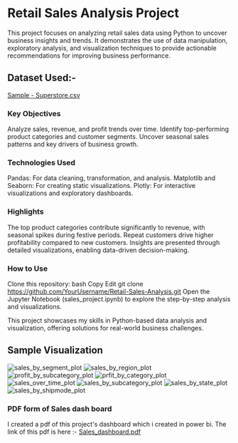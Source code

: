 
# Retail Sales Analysis Project

This project focuses on analyzing retail sales data using Python to uncover business insights and trends. It demonstrates the use of data manipulation, exploratory analysis, and visualization techniques to provide actionable recommendations for improving business performance.

## Dataset Used:-
[Sample - Superstore.csv](https://github.com/user-attachments/files/18677299/Sample.-.Superstore.csv)

### Key Objectives
Analyze sales, revenue, and profit trends over time.
Identify top-performing product categories and customer segments.
Uncover seasonal sales patterns and key drivers of business growth.

### Technologies Used
Pandas: For data cleaning, transformation, and analysis.
Matplotlib and Seaborn: For creating static visualizations.
Plotly: For interactive visualizations and exploratory dashboards.

### Highlights
The top product categories contribute significantly to revenue, with seasonal spikes during festive periods.
Repeat customers drive higher profitability compared to new customers.
Insights are presented through detailed visualizations, enabling data-driven decision-making.

### How to Use
Clone this repository:
bash
Copy
Edit
git clone https://github.com/YourUsername/Retail-Sales-Analysis.git
Open the Jupyter Notebook (sales_project.ipynb) to explore the step-by-step analysis and visualizations.


This project showcases my skills in Python-based data analysis and visualization, offering solutions for real-world business challenges.

## Sample Visualization


![sales_by_segment_plot](https://github.com/user-attachments/assets/4c5bad2b-d7e3-4888-861c-2a9d031ccce5)
![sales_by_region_plot](https://github.com/user-attachments/assets/078f4528-8046-46b8-9124-34f99508d5cc)
![profit_by_subcategory_plot](https://github.com/user-attachments/assets/af316a19-900d-42a5-9083-1131b70245a6)
![prfit_by_category_plot](https://github.com/user-attachments/assets/f89c204f-802a-4cf7-8254-c6d010e92b91)
![sales_over_time_plot](https://github.com/user-attachments/assets/c7868fcc-cbaf-42c8-8f0e-25e799c26113)
![sales_by_subcategory_plot](https://github.com/user-attachments/assets/2104a9e9-d35d-4c10-859c-44fb69cacc7c)
![sales_by_state_plot](https://github.com/user-attachments/assets/2625c4f6-5e79-4f6a-819d-9ee1b620a5d2)
![sales_by_shipmode_plot](https://github.com/user-attachments/assets/ce68d901-2339-4201-b925-511df384c231)

### PDF form of Sales dash board 

I created a pdf of this project's dashboard which i created in power bi.
The link of this pdf is here :- [Sales_dashboard.pdf](https://github.com/user-attachments/files/18693467/Sales_dashboard.pdf)

